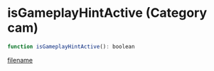 # isGameplayHintActive (Category cam)

```js
function isGameplayHintActive(): boolean
```

[filename](isGameplayHintActive_m.md ':include')